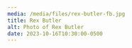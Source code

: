 ```yaml
---
media: /media/files/rex-butler-fb.jpg
title: Rex Butler
alt: Photo of Rex Butler
date: 2023-10-16T10:30:00-0500
---
```

